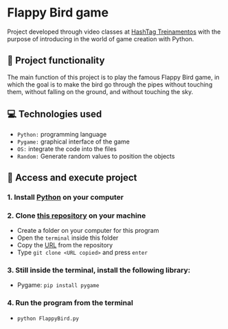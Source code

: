 # Flappy Bird game

Project developed through video classes at [HashTag Treinamentos](https://www.hashtagtreinamentos.com) with the purpose of introducing in the world of game creation with Python. 

## 🔨 Project functionality
The main function of this project is to play the famous Flappy Bird game, in which the goal is to make the bird go through the pipes without touching them, without falling on the ground, and without touching the sky.

## 💻 Technologies used 
* `Python:` programming language
* `Pygame:` graphical interface of the game
* `OS:` integrate the code into the files
* `Random:` Generate random values to position the objects

## 📁 Access and execute project
### 1. Install [Python](https://www.python.org/) on your computer

### 2. Clone [this repository](https://github.com/ArturColen/FlappyBird) on your machine
* Create a folder on your computer for this program
* Open the `terminal` inside this folder
* Copy the [URL](https://github.com/ArturColen/FlappyBird.git) from the repository
* Type `git clone <URL copied>` and press `enter`

### 3. Still inside the terminal, install the following library:
* Pygame: `pip install pygame`

### 4. Run the program from the terminal
* `python FlappyBird.py`
